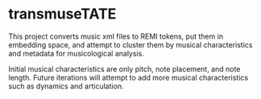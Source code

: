 # transmuseTATE

This project converts music xml files to REMI tokens, put them in embedding space, and attempt to cluster them by musical characteristics and metadata for musicological analysis.

Initial musical characteristics are only pitch, note placement, and note length. Future iterations will attempt to add more musical characteristics such as dynamics and articulation.
